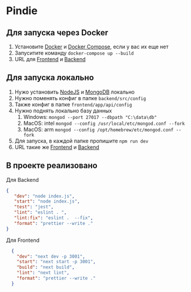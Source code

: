 # Pindie

## Для запуска через Docker
1. Установите [Docker](https://docs.docker.com/get-docker/)
   и [Docker Compose](https://docs.docker.com/compose/install/), если у вас их еще нет
2. Запуситите команду `docker-compose up --build`
3. URL для [Frontend](http://localhost) и [Backend](http://localhost/backend)

## Для запуска локально
1. Нужо установить [NodeJS](https://nodejs.org/en) и [MongoDB](https://www.mongodb.com/) локально
2. Нужно поменять конфиг в папке `backend/src/config`
3. Также конфиг в папке `frontend/app/api/config`
4. Нужно поднять локально базу данных
   1. Windows: `mongod --port 27017 --dbpath "C:\data\db"`
   2. MacOS: intel `mongod --config /usr/local/etc/mongod.conf --fork`
   3. MacOS: arm `mongod --config /opt/homebrew/etc/mongod.conf --fork`
5. Для запуска, в каждой папке пропишите `npm run dev`
6. URL такие же  [Frontend](http://localhost) и [Backend](http://localhost/backend)

##  В проекте реализовано 
Для Backend 
```json
{
   "dev": "node index.js",
   "start": "node index.js",
   "test": "jest",
   "lint": "eslint . ",
   "lint:fix": "eslint .  --fix",
   "format": "prettier --write ."
}
```
Для Frontend
```json
  {
    "dev": "next dev -p 3001",
    "start": "next start -p 3001",
    "build": "next build",
    "lint": "next lint",
    "format": "prettier --write ."
  }
```